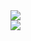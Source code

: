 <picture>
  <source
    srcset="https://github-readme-stats.vercel.app/api?username=kajov&show_icons=true&theme=dark&rank_icon=github"
    media="(prefers-color-scheme: dark)"/>
  <source
    srcset="https://github-readme-stats.vercel.app/api?username=kajov&show_icons=true&theme=dark&rank_icon=github"
    media="(prefers-color-scheme: light), (prefers-color-scheme: no-preference)"/>
  <img src="https://github-readme-stats.vercel.app/api?username=kajov&show_icons=true&theme=dark&rank_icon=github"/>
</picture>
<br>
<picture>
  <source
    srcset="https://github-readme-stats.vercel.app/api/wakatime?username=kajov&theme=dark&layout=compact"
    media="(prefers-color-scheme: dark)"/>
  <source
    srcset="https://github-readme-stats.vercel.app/api/wakatime?username=kajov&theme=dark&layout=compact"
    media="(prefers-color-scheme: light), (prefers-color-scheme: no-preference)"/>
  <img src="https://github-readme-stats.vercel.app/api/wakatime?username=kajov&theme=dark&layout=compact"/>
</picture>
